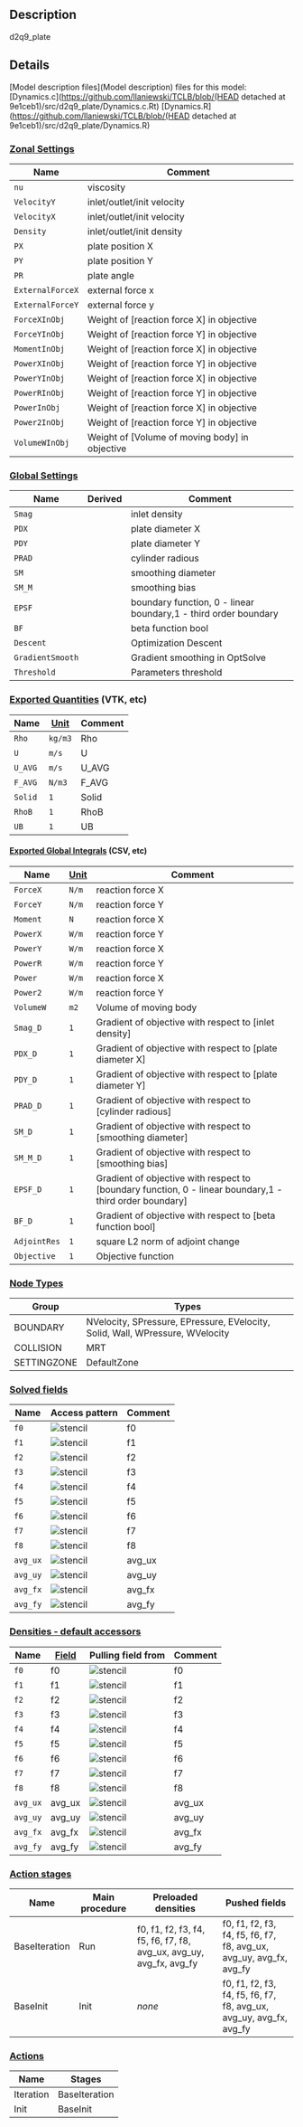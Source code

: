 

## Description
d2q9_plate


## Details
[Model description files](Model description) files for this model:
[Dynamics.c](https://github.com/llaniewski/TCLB/blob/(HEAD detached at 9e1ceb1)/src/d2q9_plate/Dynamics.c.Rt)
[Dynamics.R](https://github.com/llaniewski/TCLB/blob/(HEAD detached at 9e1ceb1)/src/d2q9_plate/Dynamics.R)

### [Zonal Settings](Settings)

| Name | Comment |
| --- | --- |
|`nu`|viscosity|
|`VelocityY`|inlet/outlet/init velocity|
|`VelocityX`|inlet/outlet/init velocity|
|`Density`|inlet/outlet/init density|
|`PX`|plate position X|
|`PY`|plate position Y|
|`PR`|plate angle|
|`ExternalForceX`|external force x|
|`ExternalForceY`|external force y|
|`ForceXInObj`|Weight of [reaction force X] in objective|
|`ForceYInObj`|Weight of [reaction force Y] in objective|
|`MomentInObj`|Weight of [reaction force X] in objective|
|`PowerXInObj`|Weight of [reaction force Y] in objective|
|`PowerYInObj`|Weight of [reaction force X] in objective|
|`PowerRInObj`|Weight of [reaction force Y] in objective|
|`PowerInObj`|Weight of [reaction force X] in objective|
|`Power2InObj`|Weight of [reaction force Y] in objective|
|`VolumeWInObj`|Weight of [Volume of moving body] in objective|


### [Global Settings](Settings)

| Name | Derived | Comment |
| --- | --- | --- |
|`Smag`||inlet density|
|`PDX`||plate diameter X|
|`PDY`||plate diameter Y|
|`PRAD`||cylinder radious|
|`SM`||smoothing diameter|
|`SM_M`||smoothing bias|
|`EPSF`||boundary function, 0 - linear boundary,1 - third order boundary|
|`BF`||beta function bool|
|`Descent`||Optimization Descent|
|`GradientSmooth`||Gradient smoothing in OptSolve|
|`Threshold`||Parameters threshold|

### [Exported Quantities](Quantities) (VTK, etc)

| Name | [Unit](Units) | Comment |
| --- | --- | --- |
|`Rho`|`kg/m3`|Rho|
|`U`|`m/s`|U|
|`U_AVG`|`m/s`|U_AVG|
|`F_AVG`|`N/m3`|F_AVG|
|`Solid`|`1`|Solid|
|`RhoB`|`1`|RhoB|
|`UB`|`1`|UB|

#### [Exported Global Integrals](Globals) (CSV, etc)

| Name | [Unit](Units) | Comment |
| --- | --- | --- |
|`ForceX`|`N/m`|reaction force X|
|`ForceY`|`N/m`|reaction force Y|
|`Moment`|`N`|reaction force X|
|`PowerX`|`W/m`|reaction force Y|
|`PowerY`|`W/m`|reaction force X|
|`PowerR`|`W/m`|reaction force Y|
|`Power`|`W/m`|reaction force X|
|`Power2`|`W/m`|reaction force Y|
|`VolumeW`|`m2`|Volume of moving body|
|`Smag_D`|`1`|Gradient of objective with respect to [inlet density]|
|`PDX_D`|`1`|Gradient of objective with respect to [plate diameter X]|
|`PDY_D`|`1`|Gradient of objective with respect to [plate diameter Y]|
|`PRAD_D`|`1`|Gradient of objective with respect to [cylinder radious]|
|`SM_D`|`1`|Gradient of objective with respect to [smoothing diameter]|
|`SM_M_D`|`1`|Gradient of objective with respect to [smoothing bias]|
|`EPSF_D`|`1`|Gradient of objective with respect to [boundary function, 0 - linear boundary,1 - third order boundary]|
|`BF_D`|`1`|Gradient of objective with respect to [beta function bool]|
|`AdjointRes`|`1`|square L2 norm of adjoint change|
|`Objective`|`1`|Objective function|

### [Node Types](Node-Types)

| Group | Types |
| --- | --- |
|BOUNDARY|NVelocity, SPressure, EPressure, EVelocity, Solid, Wall, WPressure, WVelocity|
|COLLISION|MRT|
|SETTINGZONE|DefaultZone|

### [Solved fields](Fields)

| Name | Access pattern | Comment |
| --- | --- | --- |
|`f0`|![stencil](/images/st_a1p0p0p0p0p0p0.png)|f0|
|`f1`|![stencil](/images/st_a1n1p0p0n1p0p0.png)|f1|
|`f2`|![stencil](/images/st_a1p0n1p0p0n1p0.png)|f2|
|`f3`|![stencil](/images/st_a1p1p0p0p1p0p0.png)|f3|
|`f4`|![stencil](/images/st_a1p0p1p0p0p1p0.png)|f4|
|`f5`|![stencil](/images/st_a1n1n1p0n1n1p0.png)|f5|
|`f6`|![stencil](/images/st_a1p1n1p0p1n1p0.png)|f6|
|`f7`|![stencil](/images/st_a1p1p1p0p1p1p0.png)|f7|
|`f8`|![stencil](/images/st_a1n1p1p0n1p1p0.png)|f8|
|`avg_ux`|![stencil](/images/st_a1p0p0p0p0p0p0.png)|avg_ux|
|`avg_uy`|![stencil](/images/st_a1p0p0p0p0p0p0.png)|avg_uy|
|`avg_fx`|![stencil](/images/st_a1p0p0p0p0p0p0.png)|avg_fx|
|`avg_fy`|![stencil](/images/st_a1p0p0p0p0p0p0.png)|avg_fy|

### [Densities - default accessors](Densities)

| Name | [Field](Fields) | Pulling field from | Comment |
| --- | --- | --- | --- |
|`f0`|f0|![stencil](/images/st_a1p0p0p0p0p0p0.png)|f0|
|`f1`|f1|![stencil](/images/st_a1p1p0p0p1p0p0.png)|f1|
|`f2`|f2|![stencil](/images/st_a1p0p1p0p0p1p0.png)|f2|
|`f3`|f3|![stencil](/images/st_a1n1p0p0n1p0p0.png)|f3|
|`f4`|f4|![stencil](/images/st_a1p0n1p0p0n1p0.png)|f4|
|`f5`|f5|![stencil](/images/st_a1p1p1p0p1p1p0.png)|f5|
|`f6`|f6|![stencil](/images/st_a1n1p1p0n1p1p0.png)|f6|
|`f7`|f7|![stencil](/images/st_a1n1n1p0n1n1p0.png)|f7|
|`f8`|f8|![stencil](/images/st_a1p1n1p0p1n1p0.png)|f8|
|`avg_ux`|avg_ux|![stencil](/images/st_a1p0p0p0p0p0p0.png)|avg_ux|
|`avg_uy`|avg_uy|![stencil](/images/st_a1p0p0p0p0p0p0.png)|avg_uy|
|`avg_fx`|avg_fx|![stencil](/images/st_a1p0p0p0p0p0p0.png)|avg_fx|
|`avg_fy`|avg_fy|![stencil](/images/st_a1p0p0p0p0p0p0.png)|avg_fy|

### [Action stages](Stages)

| Name | Main procedure | Preloaded densities | Pushed fields |
| --- | --- | --- | --- |
|BaseIteration|Run|f0, f1, f2, f3, f4, f5, f6, f7, f8, avg_ux, avg_uy, avg_fx, avg_fy|f0, f1, f2, f3, f4, f5, f6, f7, f8, avg_ux, avg_uy, avg_fx, avg_fy|
|BaseInit|Init|_none_|f0, f1, f2, f3, f4, f5, f6, f7, f8, avg_ux, avg_uy, avg_fx, avg_fy|


### [Actions](Stages)

| Name | Stages |
| --- | --- |
|Iteration|BaseIteration|
|Init|BaseInit|

